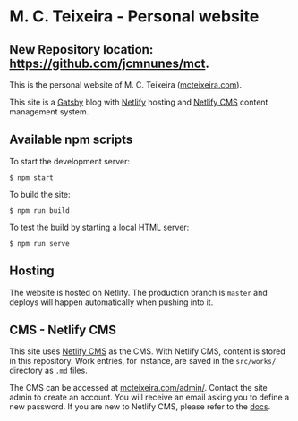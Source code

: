 # M. C. Teixeira - Personal website

## **New Repository location**: https://github.com/jcmnunes/mct. 

This is the personal website of M. C. Teixeira ([mcteixeira.com](http://mcteixeira.com/)).

This site is a [Gatsby](https://www.gatsbyjs.org/) blog with [Netlify](https://www.netlify.com)
hosting and [Netlify CMS](https://www.netlifycms.org/) content management system.

## Available npm scripts

To start the development server:

```
$ npm start
```

To build the site:

```
$ npm run build
```

To test the build by starting a local HTML server:

```
$ npm run serve
```

## Hosting

The website is hosted on Netlify. The production branch is `master` and deploys will happen
automatically when pushing into it.

## CMS - Netlify CMS

This site uses [Netlify CMS](https://www.netlifycms.org/) as the CMS. With Netlify CMS, content is
stored in this repository. Work entries, for instance, are saved in the `src/works/` directory as
`.md` files.

The CMS can be accessed at [mcteixeira.com/admin/](https://www.mcteixeira.com/admin/). Contact the
site admin to create an account. You will receive an email asking you to define a new password. If
you are new to Netlify CMS, please refer to the [docs](https://www.netlifycms.org/docs/intro).
